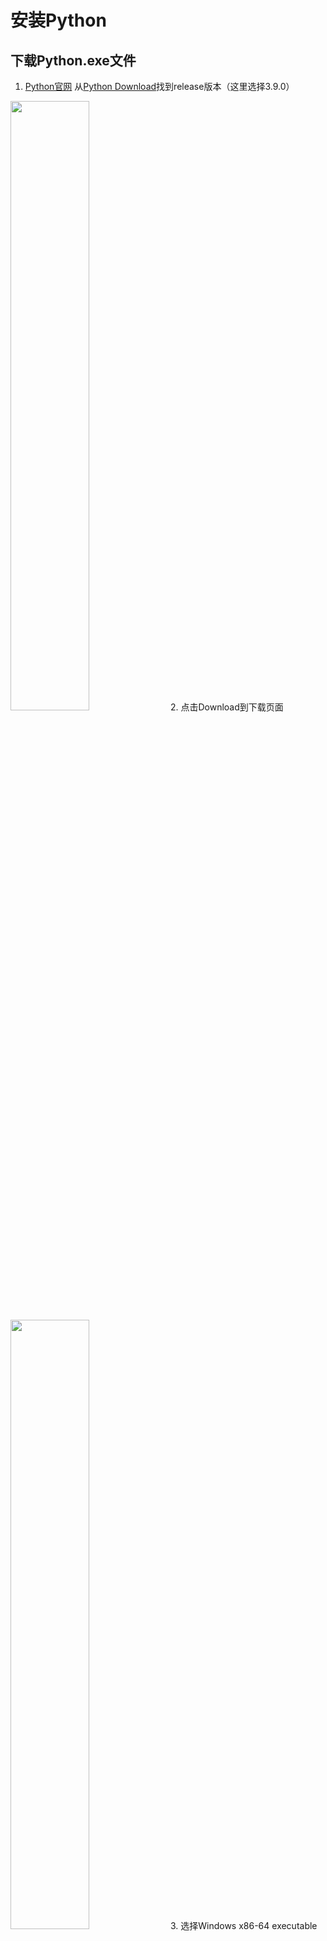 # 安装Python  
## 下载Python.exe文件
1. [Python官网](https://www.python.org)
从[Python Download](https://www.python.org/downloads/)找到release版本（这里选择3.9.0）
<img src="../../../blob/main/Notes/Images/Env_Python/1.png" width="50%">  
2. 点击Download到下载页面
<img src="../../../blob/main/Notes/Images/Env_Python/2.png" width="50%">  
3. 选择Windows x86-64 executable installer下载
## 安装Python
1. 使用管理员模式运行安装Python  
<img src="../../../blob/main/Notes/Images/Env_Python/3.png" width="50%">
2. 勾选Add Python XX to PATH 
<img src="../../../blob/main/Notes/Images/Env_Python/4.png" width="50%">
3. 选择Customize installation
<img src="../../../blob/main/Notes/Images/Env_Python/5.png" width="50%">
4. 保持选线，选择下一步
<img src="../../../blob/main/Notes/Images/Env_Python/6.png" width="50%">
5. 更改安装路径,这里我选择了D:\PY39
<img src="../../../blob/main/Notes/Images/Env_Python/7.png" width="50%">
<img src="../../../blob/main/Notes/Images/Env_Python/8.png" width="50%">
6. 安装完成
<img src="../../../blob/main/Notes/Images/Env_Python/9.png" width="50%">
<img src="../../../blob/main/Notes/Images/Env_Python/12.png" width="50%">
7. 测试安装是否成功,打开Command Prompt,输入py --version,显示python版本表示安装成功  
<img src="../../../blob/main/Notes/Images/Env_Python/10.png" width="50%">
8. 设置环境变量
- 我的电脑->属性  
<img src="../../../blob/main/Notes/Images/Env_Python/11.png" width="50%">
- 点击高级系统设置
<img src="../../../blob/main/Notes/Images/Env_Python/13.png" width="50%">
- 点击环境变量,在系统变量中找到Path，选择编辑
<img src="../../../blob/main/Notes/Images/Env_Python/14.png" width="50%">
<img src="../../../blob/main/Notes/Images/Env_Python/15.png" width="50%">
- 找到将Python的安装路径和PIP路径
PIP是Python的包管理工具,稍后会介绍如何使用
<img src="../../../blob/main/Notes/Images/Env_Python/16.png" width="50%">
<img src="../../../blob/main/Notes/Images/Env_Python/17.png" width="50%">
添加路径到Path变量中,当前的例子中为;D:\PY39;D:\PY39\Scripts
<img src="../../../blob/main/Notes/Images/Env_Python/18.png" width="50%">
9. 验证Python和PIP环境变量是否成功
打开Command Prompt,输入python,如果看到python信息,表示环境变量生效
<img src="../../../blob/main/Notes/Images/Env_Python/19.png" width="50%">
输入pip,看到如下信息，表示环境变量生效
<img src="../../../blob/main/Notes/Images/Env_Python/20.png" width="50%">
到现在为止,python已经安装成功，并且可以正常使用了